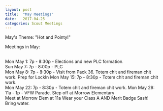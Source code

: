 ```yaml
---
layout: post
title:  "May Meetings"
date:   2017-04-25
categories: Scout Meetings
---
```


May's Theme:  "Hot and Pointy!"

Meetings in May:

<br>Mon May  1:     7p - 8:30p -  Elections and new PLC formation.
<br>Sun May  7:     7p - 8:00p -  PLC
<br>Mon May  8:     7p - 8:30p -  Visit from Pack 36.  Totem chit and fireman chit work.
                                        Prep for LockIn
Mon May 15:     7p - 8:30p -  Totem chit and fireman chit work.  
Mon May 22:     7p - 8:30p -  Totem chit and fireman chit work.
Mon May 29:    11a - 1p    -  VFW Parade.  Step off at Morrow Elementary  
                              Meet at Morrow Elem at 11a  Wear your Class A AND Merit Badge Sash! 
                              Bring water.
